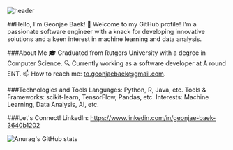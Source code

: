 ![header](https://capsule-render.vercel.app/api?type=waving&color=76819C&text=Welcome)

##Hello, I'm Geonjae Baek! 👋
Welcome to my GitHub profile! I'm a passionate software engineer with a knack for developing innovative solutions and a keen interest in machine learning and data analysis.

###About Me
🎓 Graduated from Rutgers University with a degree in Computer Science.
🔍 Currently working as a software developer at A round ENT.
📫 How to reach me: to.geonjaebaek@gmail.com.

###Technologies and Tools
Languages: Python, R, Java, etc.
Tools & Frameworks: scikit-learn, TensorFlow, Pandas, etc.
Interests: Machine Learning, Data Analysis, AI, etc.

###Let's Connect!
LinkedIn: https://www.linkedin.com/in/geonjae-baek-3640b1202

![Anurag's GitHub stats](https://github-readme-stats.vercel.app/api?username=hunnit-zae&show_icons=true&theme=radical&bg_color=00000000&text_color=000000)

<!Here are some ideas to get you started:

- 🔭 I’m currently working on ...
- 🌱 I’m currently learning ...
- 👯 I’m looking to collaborate on ...
- 🤔 I’m looking for help with ...
- 💬 Ask me about ...
- 📫 How to reach me: ...
- 😄 Pronouns: ...
- ⚡ Fun fact: ...
>
